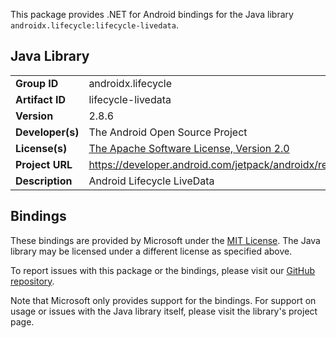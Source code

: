 This package provides .NET for Android bindings for the Java library `androidx.lifecycle:lifecycle-livedata`.

## Java Library

| | |
|-|-|
| **Group ID** | androidx.lifecycle |
| **Artifact ID** | lifecycle-livedata |
| **Version** | 2.8.6 |
| **Developer(s)** | The Android Open Source Project |
| **License(s)** | [The Apache Software License, Version 2.0](http://www.apache.org/licenses/LICENSE-2.0.txt) |
| **Project URL** | https://developer.android.com/jetpack/androidx/releases/lifecycle#2.8.6 |
| **Description** | Android Lifecycle LiveData |

## Bindings

These bindings are provided by Microsoft under the [MIT License](https://opensource.org/licenses/MIT). The Java
library may be licensed under a different license as specified above.

To report issues with this package or the bindings, please visit our [GitHub repository](https://aka.ms/androidx).

Note that Microsoft only provides support for the bindings. For support on
usage or issues with the Java library itself, please visit the library's project page.
